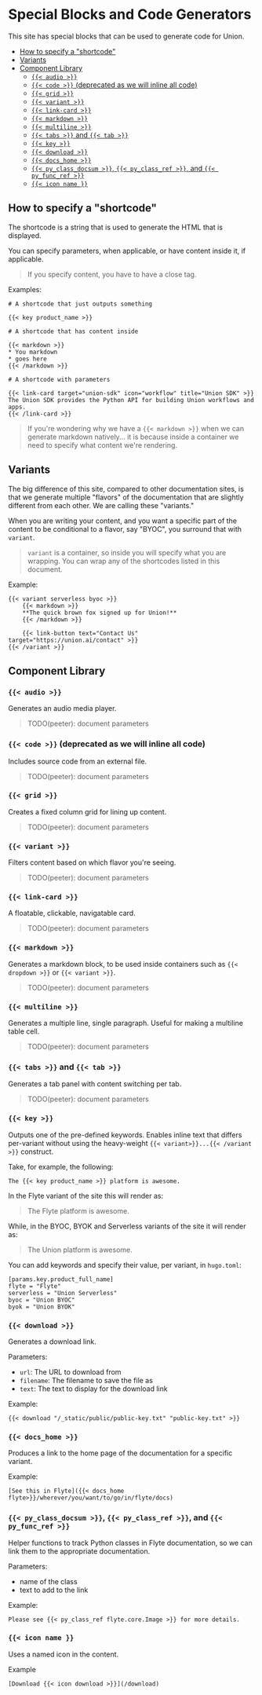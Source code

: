 <!-- omit from toc -->
# Special Blocks and Code Generators

This site has special blocks that can be used to generate code for Union.

- [How to specify a "shortcode"](#how-to-specify-a-shortcode)
- [Variants](#variants)
- [Component Library](#component-library)
  - [`{{< audio >}}`](#-audio-)
  - [`{{< code >}}` (deprecated as we will inline all code)](#-code--deprecated-as-we-will-inline-all-code)
  - [`{{< grid >}}`](#-grid-)
  - [`{{< variant >}}`](#-variant-)
  - [`{{< link-card >}}`](#-link-card-)
  - [`{{< markdown >}}`](#-markdown-)
  - [`{{< multiline >}}`](#-multiline-)
  - [`{{< tabs >}}` and `{{< tab >}}`](#-tabs--and--tab-)
  - [`{{< key >}}`](#-key-)
  - [`{{< download >}}`](#-download-)
  - [`{{< docs_home >}}`](#-docs_home-)
  - [`{{< py_class_docsum >}}`, `{{< py_class_ref >}}`, and `{{< py_func_ref >}}`](#-py_class_docsum---py_class_ref--and--py_func_ref-)
  - [`{{< icon name }}`](#-icon-name-)

## How to specify a "shortcode"

The shortcode is a string that is used to generate the HTML that is displayed.

You can specify parameters, when applicable, or have content inside it, if applicable.

> If you specify content, you have to have a close tag.

Examples:

    # A shortcode that just outputs something

    {{< key product_name >}}

    # A shortcode that has content inside

    {{< markdown >}}
    * You markdown
    * goes here
    {{< /markdown >}}

    # A shortcode with parameters

    {{< link-card target="union-sdk" icon="workflow" title="Union SDK" >}}
    The Union SDK provides the Python API for building Union workflows and apps.
    {{< /link-card >}}

> If you're wondering why we have a `{{< markdown >}}` when we can generate markdown natively...
> it is because inside a container we need to specify what content we're rendering.

## Variants

The big difference of this site, compared to other documentation sites, is that
we generate multiple "flavors" of the documentation that are slightly different
from each other. We are calling these "variants."

When you are writing your content, and you want a specific part of the content
to be conditional to a flavor, say "BYOC", you surround that with `variant`.

> `variant` is a container, so inside you will specify what you are wrapping.
> You can wrap any of the shortcodes listed in this document.

Example:

    {{< variant serverless byoc >}}
        {{< markdown >}}
        **The quick brown fox signed up for Union!**
        {{< /markdown >}}

        {{< link-button text="Contact Us" target="https://union.ai/contact" >}}
    {{< /variant >}}

## Component Library

### `{{< audio >}}`

Generates an audio media player.

> TODO(peeter): document parameters

### `{{< code >}}` (deprecated as we will inline all code)

Includes source code from an external file.

> TODO(peeter): document parameters

### `{{< grid >}}`

Creates a fixed column grid for lining up content.

> TODO(peeter): document parameters

### `{{< variant >}}`

Filters content based on which flavor you're seeing.

> TODO(peeter): document parameters

### `{{< link-card >}}`

A floatable, clickable, navigatable card.

> TODO(peeter): document parameters

### `{{< markdown >}}`

Generates a markdown block, to be used inside containers such as `{{< dropdown >}}` or `{{< variant >}}`.

> TODO(peeter): document parameters

### `{{< multiline >}}`

Generates a multiple line, single paragraph. Useful for making a multiline table cell.

> TODO(peeter): document parameters

### `{{< tabs >}}` and `{{< tab >}}`

Generates a tab panel with content switching per tab.

> TODO(peeter): document parameters

### `{{< key >}}`

Outputs one of the pre-defined keywords.
Enables inline text that differs per-variant without using the heavy-weight `{{< variant>}}...{{< /variant >}}` construct.

Take, for example, the following:

```
The {{< key product_name >}} platform is awesome.
```

In the Flyte variant of the site this will render as:

> The Flyte platform is awesome.

While, in the BYOC, BYOK and Serverless variants of the site it will render as:

> The Union platform is awesome.

You can add keywords and specify their value, per variant, in `hugo.toml`:

```
[params.key.product_full_name]
flyte = "Flyte"
serverless = "Union Serverless"
byoc = "Union BYOC"
byok = "Union BYOK"
```

### `{{< download >}}`

Generates a download link.

Parameters:
  - `url`: The URL to download from
  - `filename`: The filename to save the file as
  - `text`: The text to display for the download link

Example:

    {{< download "/_static/public/public-key.txt" "public-key.txt" >}}

### `{{< docs_home >}}`

Produces a link to the home page of the documentation for a specific variant.

Example:

    [See this in Flyte]({{< docs_home flyte>}}/wherever/you/want/to/go/in/flyte/docs)

### `{{< py_class_docsum >}}`, `{{< py_class_ref >}}`, and `{{< py_func_ref >}}`

Helper functions to track Python classes in Flyte documentation, so we can link them to
the appropriate documentation.

Parameters:
  - name of the class
  - text to add to the link

Example:

    Please see {{< py_class_ref flyte.core.Image >}} for more details.

### `{{< icon name }}`

Uses a named icon in the content.

Example

    [Download {{< icon download >}}](/download)